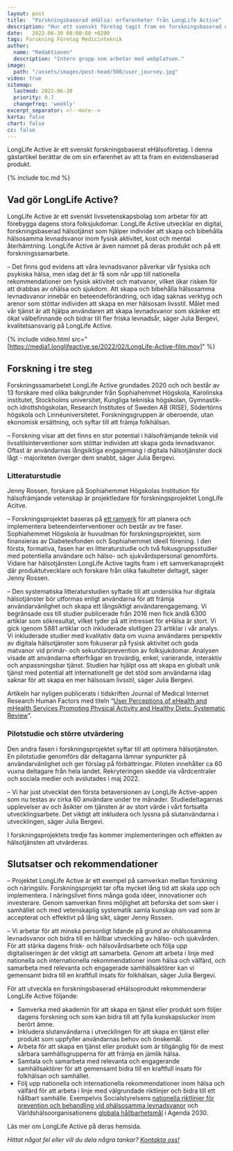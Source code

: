 ```yaml
---
layout: post
title:  "Forskningsbaserad eHälsa: erfarenheter från LongLife Active"
description: "Hur ett svenskt företag tagit fram en forskningsbaserad eHälsoprodukt"
date:   2022-06-30 08:00:00 +0200
tags: Forskning Företag Medicinteknik
author:
  name: "Redaktionen"
  description: "Intern grupp som arbetar med webplatsen."
image:
  path: "/assets/images/post-head/500/user_journey.jpg"
video: true
sitemap:
  lastmod: 2022-06-30
  priority: 0.7
  changefreq: 'weekly'
excerpt_separator: <!--more-->
karta: false
chart: false
cc: false
---
```


LongLife Active är ett svenskt forskningsbaserat eHälsoföretag. I denna gästartikel berättar de om sin erfarenhet av att ta fram en evidensbaserad produkt.

<!--more-->

{% include toc.md %}

## Vad gör LongLife Active?
LongLife Active är ett svenskt livsvetenskapsbolag som arbetar för att förebygga dagens stora folksjukdomar. LongLife Active utvecklar en digital, forskningsbaserad hälsotjänst som hjälper individer att skapa och bibehålla hälsosamma levnadsvanor inom fysisk aktivitet, kost och mental återhämtning. LongLife Active är även namnet på deras produkt och på ett forskningssamarbete.

– Det finns god evidens att våra levnadsvanor påverkar vår fysiska och psykiska hälsa, men idag det är få som når upp till nationella rekommendationer om fysisk aktivitet och matvanor, vilket ökar risken för att drabbas av ohälsa och sjukdom. Att skapa och bibehålla hälsosamma levnadsvanor innebär en beteendeförändring, och idag saknas verktyg och arenor som stöttar individen att skapa en mer hälsosam livsstil. Målet med vår tjänst är att hjälpa användaren att skapa levnadsvanor som skänker ett ökat välbefinnande och bidrar till fler friska levnadsår, säger Julia Bergevi, kvalitetsansvarig på LongLife Active.

{% include video.html src="[https://media1.longlifeactive.se/2022/02/LongLife-Active-film.mov]" %}

## Forskning i tre steg
Forskningssamarbetet LongLife Active grundades 2020 och och består av 13 forskare med olika bakgrunder från Sophiahemmet Högskola, Karolinska institutet, Stockholms universitet, Kungliga tekniska högskolan, Gymnastik- och idrottshögskolan, Research Institutes of Sweden AB (RISE), Södertörns högskola och Linnéuniversitetet. Forskningsgruppen är oberoende, utan ekonomisk ersättning, och syftar till att främja folkhälsan.

– Forskning visar att det finns en stor potential i hälsofrämjande teknik vid livsstilsinterventioner som stöttar individen att skapa goda levnadsvanor. Oftast är användarnas långsiktiga engagemang i digitala hälsotjänster dock lågt - majoriteten överger dem snabbt, säger Julia Bergevi.

### Litteraturstudie
Jenny Rossen, forskare på Sophiahemmet Högskolas Institution för hälsofrämjande vetenskap är projektledare för forskningsprojektet LongLife Acitve. 

– Forskningsprojektet baseras på [ett ramverk](https://eprints.soton.ac.uk/425043/1/3275_1430_1_PB.pdf) för att planera och implementera beteendeinterventioner och består av tre faser. Sophiahemmet Högskola är huvudman för forskningsprojektet, som finansieras av Diabetesfonden och Sophiahemmet ideell förening. I den första, formativa, fasen har en litteraturstudie och två fokusgruppsstudier med potentiella användare och hälso- och sjukvårdspersonal genomförts. Vidare har hälsotjänsten LongLife Active tagits fram i ett samverkansprojekt där produktutvecklare och forskare från olika fakulteter deltagit, säger Jenny Rossen. 

– Den systematiska litteraturstudien syftade till att undersöka hur digitala hälsotjänster bör utformas enligt användarna för att främja användarvänlighet och skapa ett långsiktigt användarengagemang. Vi begränsade oss till studier publicerade från 2016 men fick ändå 6300 artiklar som sökresultat, vilket tyder på att intresset för eHälsa är stort. Vi gick igenom 5881 artiklar och inkluderade slutligen 23 artiklar i vår analys. Vi inkluderade studier med kvalitativ data om vuxna användares perspektiv av digitala hälsotjänster som fokuserar på fysisk aktivitet och goda matvanor vid primär- och sekundärprevention av folksjukdomar. Analysen visade att användarna efterfrågar en trovärdig, enkel, varierande, interaktiv och anpassningsbar tjänst. Studien har hjälpt oss att skapa en globalt unik tjänst med potential att internationellt ge det stöd som användarna idag saknar för att skapa en mer hälsosam livsstil, säger Julia Bergevi.

Artikeln har nyligen publicerats i tidskriften Journal of Medical Internet Research Human Factors med titeln “[User Perceptions of eHealth and mHealth Services Promoting Physical Activity and Healthy Diets: Systematic Review](https://humanfactors.jmir.org/2022/2/e34278)”.

### Pilotstudie och större utvärdering
Den andra fasen i forskningsprojektet syftar till att optimera hälsotjänsten. En pilotstudie genomförs där deltagarna lämnar synpunkter på användarvänlighet och ger förslag på förbättringar. Piloten innehåller ca 60 vuxna deltagare från hela landet. Rekryteringen skedde via vårdcentraler och sociala medier och avslutades i maj 2022.

– Vi har just utvecklat den första betaversionen av LongLife Active-appen som nu testas av cirka 60 användare under tre månader. Studiedeltagarnas upplevelser av och åsikter om tjänsten är av stort värde i vårt fortsatta utvecklingsarbete. Det viktigt att inkludera och lyssna på slutanvändarna i utvecklingen, säger Julia Bergevi.

I forskningsprojektets tredje fas kommer implementeringen och effekten av hälsotjänsten att utvärderas.

## Slutsatser och rekommendationer
– Projektet LongLife Active är ett exempel på samverkan mellan forskning och näringsliv. Forskningsprojekt tar ofta mycket lång tid att skala upp och implementera. I näringslivet finns många goda idéer, innovationer och investerare. Genom samverkan finns möjlighet att beforska det som sker i samhället och med vetenskaplig systematik samla kunskap om vad som är accepterat och effektivt på lång sikt, säger Jenny Rossen. 

– Vi arbetar för att minska personligt lidande på grund av ohälsosamma levnadsvanor och bidra till en hållbar utveckling av hälso- och sjukvården. För att stärka dagens frisk- och hälsovårdsarbete och följa upp digitaliseringen är det viktigt att samarbeta. Genom att arbeta i linje med nationella och internationella rekommendationer inom hälsa och välfärd, och samarbeta med relevanta och engagerade samhällsaktörer kan vi gemensamt bidra till en kraftfull insats för folkhälsan, säger Julia Bergevi. 

För att utveckla en forskningsbaserad eHälsoprodukt rekommenderar LongLife Active följande:

* Samverka med akademin för att skapa en tjänst eller produkt som följer dagens forskning och som kan bidra till att fylla kunskapsluckor inom berört ämne.
* Inkludera slutanvändarna i utvecklingen för att skapa en tjänst eller produkt som uppfyller användarnas behov och önskemål. 
* Arbeta för att skapa en tjänst eller produkt som är tillgänglig för de mest sårbara samhällsgrupperna för att främja en jämlik hälsa.
* Samtala och samarbeta med relevanta och engagerande samhällsaktörer för att gemensamt bidra till en kraftfull insats för folkhälsan och samhället.
* Följ upp nationella och internationella rekommendationer inom hälsa och välfärd för att arbeta i linje med välgrundade riktlinjer och bidra till ett hållbart samhälle. Exempelvis Socialstyrelsens [nationella riktlinjer för prevention och behandling vid ohälsosamma levnadsvanor](https://www.socialstyrelsen.se/kunskapsstod-och-regler/regler-och-riktlinjer/nationella-riktlinjer/riktlinjer-och-utvarderingar/levnadsvanor/) och Världshälsoorganisationens [globala hållbarhetsmål](https://www.globalamalen.se/) i Agenda 2030.

Läs mer om LongLife Active på deras hemsida.

_Hittat något fel eller vill du dela några tankar? [Kontakta oss!](/index.html#form-message)_
